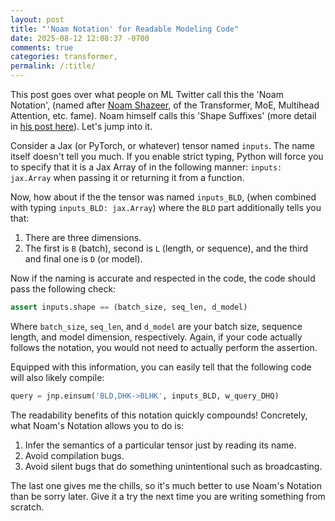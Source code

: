 ```yaml
---
layout: post
title: "'Noam Notation' for Readable Modeling Code"
date: 2025-08-12 12:08:37 -0700
comments: true
categories: transformer,
permalink: /:title/
---
```

This post goes over what people on ML Twitter call this the 'Noam Notation', (named after <a href="https://scholar.google.com/citations?user=wsGvgA8AAAAJ&hl=en" target="_blank">Noam Shazeer</a>, of the Transformer, MoE, Multihead Attention, etc. fame). Noam himself calls this 'Shape Suffixes' (more detail in <a href="https://medium.com/@NoamShazeer/shape-suffixes-good-coding-style-f836e72e24fd" target="_blank">his post here</a>). Let's jump into it.

Consider a Jax (or PyTorch, or whatever) tensor named `inputs`. The name itself doesn't tell you much. If you enable strict typing, Python will force you to specify that it is a Jax Array of in the following manner: `inputs: jax.Array` when passing it or returning it from a function. 

Now, how about if the the tensor was named `inputs_BLD`, (when combined with typing `inputs_BLD: jax.Array`) where the `BLD` part additionally tells you that:

1. There are three dimensions.
2. The first is `B` (batch), second is `L` (length, or sequence), and the third and final one is `D` (or model).

Now if the naming is accurate and respected in the code, the code should pass the following check:

```python
assert inputs.shape == (batch_size, seq_len, d_model)
```

Where `batch_size`, `seq_len`, and `d_model` are your batch size, sequence length, and model dimension, respectively. Again, if your code actually follows the notation, you would not need to actually perform the assertion.

Equipped with this information, you can easily tell that the following code will also likely compile:

```python
query = jnp.einsum('BLD,DHK->BLHK', inputs_BLD, w_query_DHQ)
```

The readability benefits of this notation quickly compounds! Concretely, what Noam's Notation allows you to do is:

1. Infer the semantics of a particular tensor just by reading its name.
2. Avoid compilation bugs.
3. Avoid silent bugs that do something unintentional such as broadcasting. 

The last one gives me the chills, so it's much better to use Noam's Notation than be sorry later. Give it a try the next time you are writing something from scratch.